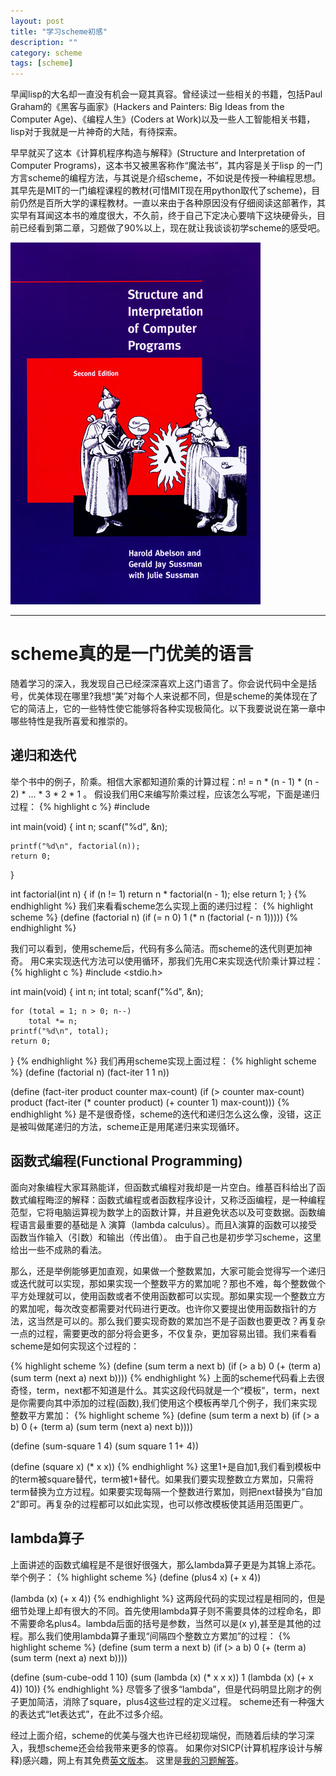 ```yaml
---
layout: post
title: "学习scheme初感"
description: ""
category: scheme
tags: [scheme]
---
```


早闻lisp的大名却一直没有机会一窥其真容。曾经读过一些相关的书籍，包括Paul Graham的《黑客与画家》(Hackers and Painters: Big Ideas from the Computer Age)、《编程人生》(Coders at Work)以及一些人工智能相关书籍，lisp对于我就是一片神奇的大陆，有待探索。

早早就买了这本《计算机程序构造与解释》(Structure and Interpretation of Computer Programs)，这本书又被黑客称作“魔法书”，其内容是关于lisp 的一门方言scheme的编程方法，与其说是介绍scheme，不如说是传授一种编程思想。其早先是MIT的一门编程课程的教材(可惜MIT现在用python取代了scheme)，目前仍然是百所大学的课程教材。一直以来由于各种原因没有仔细阅读这部著作，其实早有耳闻这本书的难度很大，不久前，终于自己下定决心要啃下这块硬骨头，目前已经看到第二章，习题做了90%以上，现在就让我谈谈初学scheme的感受吧。
<p><img src="/images/blogImgs/sicp_cover.jpg"></p>

* * *
<h1>scheme真的是一门优美的语言</h1>
随着学习的深入，我发现自己已经深深喜欢上这门语言了。你会说代码中全是括号，优美体现在哪里?我想“美”对每个人来说都不同，但是scheme的美体现在了它的简洁上，它的一些特性使它能够将各种实现极简化。以下我要说说在第一章中哪些特性是我所喜爱和推崇的。

<h2>递归和迭代</h2>
举个书中的例子，阶乘。相信大家都知道阶乘的计算过程：n! = n * (n - 1) * (n - 2) * ... * 3 * 2 * 1 。
假设我们用C来编写阶乘过程，应该怎么写呢，下面是递归过程：
{% highlight c %}
#include <stdio.h>

int main(void)
{
	int n;
	scanf("%d", &n);

	printf("%d\n", factorial(n));
	return 0;
}

int factorial(int n)
{
	if (n != 1)
		return n * factorial(n - 1);
	else
		return 1;
}
{% endhighlight %}
我们来看看scheme怎么实现上面的递归过程：
{% highlight scheme %}
(define (factorial n)
  (if (= n 0)
      1
      (* n (factorial (- n 1)))))
{% endhighlight %}

我们可以看到，使用scheme后，代码有多么简洁。而scheme的迭代则更加神奇。
用C来实现迭代方法可以使用循环，那我们先用C来实现迭代阶乘计算过程：
{% highlight c %}
#include <stdio.h>

int main(void)
{
	int n;
	int total;
	scanf("%d", &n);
	
	for (total = 1; n > 0; n--)
		total *= n;
	printf("%d\n", total);
	return 0;
}
{% endhighlight %}
我们再用scheme实现上面过程：
{% highlight scheme %}
(define (factorial n)
  (fact-iter 1 1 n))

(define (fact-iter product counter max-count)
  (if (> counter max-count)
      product
      (fact-iter (* counter product)
                 (+ counter 1)
                 max-count)))
{% endhighlight %}
是不是很奇怪，scheme的迭代和递归怎么这么像，没错，这正是被叫做尾递归的方法，scheme正是用尾递归来实现循环。

<h2>函数式编程(Functional Programming)</h2>
面向对象编程大家耳熟能详，但函数式编程对我却是一片空白。维基百科给出了函数式编程晦涩的解释：函数式编程或者函数程序设计，又称泛函编程，是一种编程范型，它将电脑运算视为数学上的函数计算，并且避免状态以及可变数据。函数编程语言最重要的基础是 λ 演算（lambda calculus）。而且λ演算的函数可以接受函数当作输入（引数）和输出（传出值）。
由于自己也是初步学习scheme，这里给出一些不成熟的看法。

那么，还是举例能够更加直观，如果做一个整数累加，大家可能会觉得写一个递归或迭代就可以实现，那如果实现一个整数平方的累加呢？那也不难，每个整数做个平方处理就可以，使用函数或者不使用函数都可以实现。那如果实现一个整数立方的累加呢，每次改变都需要对代码进行更改。也许你又要提出使用函数指针的方法，这当然是可以的。那么我们要实现奇数的累加岂不是子函数也要更改？再复杂一点的过程，需要更改的部分将会更多，不仅复杂，更加容易出错。我们来看看scheme是如何实现这个过程的：

{% highlight scheme %}
(define (sum term a next b)
  (if (> a b)
      0
      (+ (term a)
         (sum term (next a) next b))))
{% endhighlight %}
上面的scheme代码看上去很奇怪，term，next都不知道是什么。其实这段代码就是一个“模板”，term，next是你需要向其中添加的过程(函数),我们使用这个模板再举几个例子，我们来实现整数平方累加：
{% highlight scheme %}
(define (sum term a next b)
  (if (> a b)
      0
      (+ (term a)
         (sum term (next a) next b))))

(define (sum-square 1 4)
  (sum square 1 1+ 4))

(define (square x)
  (* x x))
{% endhighlight %}
这里1+是自加1,我们看到模板中的term被square替代，term被1+替代。如果我们要实现整数立方累加，只需将term替换为立方过程。如果要实现每隔一个整数进行累加，则把next替换为“自加2”即可。再复杂的过程都可以如此实现，也可以修改模板使其适用范围更广。

<h2>lambda算子</h2>
上面讲述的函数式编程是不是很好很强大，那么lambda算子更是为其锦上添花。举个例子：
{% highlight scheme %}
(define (plus4 x) (+ x 4))

(lambda (x) (+ x 4))
{% endhighlight %}
这两段代码的实现过程是相同的，但是细节处理上却有很大的不同。首先使用lambda算子则不需要具体的过程命名，即不需要命名plus4。lambda后面的括号是参数，当然可以是(x y),甚至是其他的过程。那么我们使用lambda算子重现“间隔四个整数立方累加”的过程：
{% highlight scheme %}
(define (sum term a next b)
  (if (> a b)
      0
      (+ (term a)
         (sum term (next a) next b))))

(define (sum-cube-odd 1 10)
  (sum (lambda (x) (* x x x))
       1
       (lambda (x) (+ x 4))
       10))
{% endhighlight %}
尽管多了很多“lambda”，但是代码明显比刚才的例子更加简洁，消除了square，plus4这些过程的定义过程。
scheme还有一种强大的表达式“let表达式”，在此不过多介绍。

经过上面介绍，scheme的优美与强大也许已经初现端倪，而随着后续的学习深入，我想scheme还会给我带来更多的惊喜。
如果你对SICP(计算机程序设计与解释)感兴趣，网上有其免费<a href="http://mitpress.mit.edu/sicp/full-text/book/book.html" rel="me">英文版本</a>。
这里是<a href="https://github.com/Liuyu314/SICPforLIU" rel="me">我的习题解答</a>。
